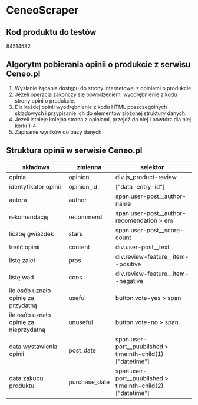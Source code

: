 # CeneoScraper

## Kod produktu do testów
84514582

## Algorytm pobierania opinii o produkcie z serwisu Ceneo.pl
1. Wysłanie żądania dostępu do strony internetowej z opiniami o produkcie
2. Jeżeli operacja zakończy się powodzeniem, wyodrębnienie z kodu strony opini o produkcie.
3. Dla każdej opinii wyodrębnienie z kodu HTML poszczególnych składowych i przypisanie ich do elementów złożonej struktury danych.
4. Jeżeli istnieje kolejna strona z opiniami, przejdź do niej i pówtórz dla niej korki 1-4
5. Zapisanie wyników do bazy danych

## Struktura opinii w serwisie Ceneo.pl

|składowa|zmienna|selektor|
|--------|-------|--------|
|opinia|opinion|div.js_product-review|
|identyfikator opinii|opinion_id|["data-entry-id"]|
|autora|author|span.user-post__author-name|
|rekomendację|recommend|span.user-post__author-recomendation > em|
|liczbę gwiazdek|stars|span.user-post__score-count|
|treść opinii|content|div.user-post__text|
|listę zalet|pros|div.review-feature__item--positive|
|listę wad|cons|div.review-feature__item--negative|
|ile osób uznało opinię za przydatną|useful|button.vote-yes > span|
|ile osób uznało opinię za nieprzydatną|unuseful|button.vote-no > span|
|data wystawienia opinii|post_date|span.user-port__puublished > time:nth-child(1)["datetime"]|
|data zakupu produktu|purchase_date|span.user-port__puublished > time:nth-child(2)["datetime"]|